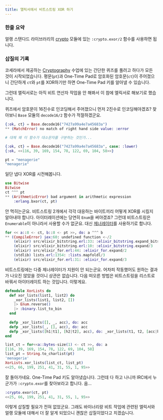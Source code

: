 ```yaml
---
title: 엘릭서에서 비트스트링 XOR 하기
---
```


### 한줄 요약

얼랭 스탠다드 라이브러리의 [crypto](http://erlang.org/doc/man/crypto.html) 모듈에 있는 `:crypto.exor/2` 함수를 사용하면 됩니다.

### 삽질의 기록

코세라에서 제공하는 [Cryptography](https://www.coursera.org/learn/crypto) 수업에 있는 간단한 퀴즈를 풀려고 하다가 모든 것이 시작되었습니다. 평문(`pt`)과 One-Time Pad로 암호화된 암호문(`ct`)이 주어졌으니 간단하게 `ct`와 `pt`를 XOR하기만 하면 One-Time Pad 키를 알아낼 수 있습니다.

그런데 엘릭서로는 아직 비트 연산자 작업을 안 해봐서 이 참에 엘릭서로 해보기로 했습니다.

<!--more-->

퀴즈에서 암호문이 16진수로 인코딩해서 주어졌으니 먼저 2진수로 인코딩해야겠죠? 찾아보니 `Base` 모듈의 `decode16/2` 함수가 적절하겠군요.

```elixir
{:ok, ct} = Base.decode16("7427a99a4e7a45683a")
** (MatchError) no match of right hand side value: :error

# 대체 왜 이 함수가 대소문자를 구분하는 것인가...

{:ok, ct} = Base.decode16("7427a99a4e7a45683a", case: :lower)
{:ok, <<116, 39, 169, 154, 78, 122, 69, 104, 58>>}

pt = "menagerie"
"menagerie"
```

일단 냅다 XOR를 시전해봅니다.

```elixir
use Bitwise
Bitwise
ct ^^^ pt
** (ArithmeticError) bad argument in arithmetic expression
    :erlang.bxor(ct, pt)
```

안 먹히는군요. 비트스트링 2개에서 각각 대응하는 바이트끼리 어떻게 XOR를 시킬지 알아내야 합니다. 아이터레이션에는 당연히 `Enum`을 써야겠죠? 그런데 비트스트링은 `Enumerable`이 아니라서 사용할 수가 없군요. 대신 [제너레이터](http://elixir-lang.org/getting-started/comprehensions.html)를 사용하기로 합니다.

```elixir
for << a::8 <- ct, b::8 <- pt >>, do: a ^^^ b
** (CompileError) iex:60: undefined function <-/2
    (elixir) src/elixir_bitstring.erl:33: :elixir_bitstring.expand_bitstr/4
    (elixir) src/elixir_bitstring.erl:10: :elixir_bitstring.expand/3
    (elixir) src/elixir_for.erl:44: :elixir_for.expand/2
    (stdlib) lists.erl:1354: :lists.mapfoldl/3
    (elixir) src/elixir_for.erl:31: :elixir_for.expand/3
```

비트스트링에는 다중 제너레이터가 지원이 안 되는군요. 어차피 작동했어도 원하는 결과가 나오진 않았을 것이니 상관은 없습니다. 다음 떠오른 방법은 비트스트링을 리스트로 바꿔서 아이터레이트 하는 것입니다. 이렇게요.

```elixir
defmodule XorLists do
  def xor_lists(list1, list2) do
    _xor_lists(list1, list2, [])
    |> Enum.reverse() 
    |> :binary.list_to_bin
  end
  
  defp _xor_lists([], _, acc), do: acc
  defp _xor_lists(_, [], acc), do: acc
  defp _xor_lists([h1|t1], [h2|t2], acc), do: _xor_lists(t1, t2, [acc|h1 ^^^ h2])
end

list_ct = for<<a::bytes-size(1) <- ct >>, do: a
[116, 39, 169, 154, 78, 122, 69, 104, 58]
list_pt = String.to_charlist(pt)
'menagerie'
XorLists.xor_lists(list_ct, list_pt)
<<25, 66, 199, 251, 41, 31, 55, 1, 95>>
```

잘 돌아가네요. One-Time Pad 키도 알아냈습니다. 그런데 다 하고 나니까 IRC에서 누군가가 `:crypto.exor`를 찾아보라고 합니다. 음...

```elixir
:crypto.exor(ct, pt)
<<25, 66, 199, 251, 41, 31, 55, 1, 95>>
```

이렇게 삽질할 필요가 전혀 없었군요. 그래도 바이너리랑 비트 작업에 관련된 엘릭서와 얼랭 모듈에 대해서 더 잘 알게 되었으니 괜찮은 삽질이었다고 치겠습니다.
